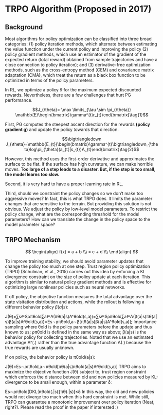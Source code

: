 # TRPO Algorithm (Proposed in 2017)

## Background

Most algorithms for policy optimization can be classified into three broad categories: (1) policy iteration methods, which alternate between estimating the value function under the current policy and improving the policy (2) policy gradient methods, which use an estimator of the gradient of the expected return (total reward) obtained from sample trajectories and have a close connection to policy iteration); and (3) derivative-free optimization methods, such as the cross-entropy method (CEM) and covariance matrix adaptation (CMA), which treat the return as a black box function to be optimized in terms of the policy parameters.

In RL, we optimize a policy $\theta$ for the maximum expected discounted rewards. Nevertheless, there are a few challenges that hurt PG performance. 

$$J_{\theta}= \max \limits_{\tau \sim \pi_{\theta}} \mathbb{E}\begin{bmatrix}\gamma^{t}r_{t}\end{bmatrix}\tag{1}$$

First, PG computes the steepest ascent direction for the rewards **(policy gradient g)** and update the policy towards that direction.

$$\bigtriangledown J_{\theta}=\mathbb{E_{t}}\begin{bmatrix}\gamma^{t}\bigtriangledown_{\theta}log\pi_{\theta}(a_{t}|s_{t})A_{t}\end{bmatrix}\tag{2}$$

However, this method uses the first-order derivative and approximates the surface to be flat. If the surface has high curvature, we can make horrible moves. **Too large of a step leads to a disaster. But, if the step is too small, the model learns too slow.**

Second, it is very hard to have a proper learning rate in RL.

Third, should we constraint the policy changes so we don’t make too aggressive moves? In fact, this is what TRPO does. It limits the parameter changes that are sensitive to the terrain. But providing this solution is not obvious. We adjust the policy by low-level model parameters. To restrict the policy change, what are the corresponding threshold for the model parameters? How can we translate the change in the policy space to the model parameter space?

## TRPO Mechanism

$$
\begin{align}
  f(x) = a + b \\\ 
       = c + d  \\\ 
\end{align}
$$

To improve training stability, we should avoid parameter updates that change the policy too much at one step. Trust region policy optimization (TRPO) (Schulman, et al., 2015) carries out this idea by enforcing a KL divergence constraint on the size of policy update at each iteration. This algorithm is similar to natural policy gradient methods and is effective for optimizing large nonlinear policies such as neural networks.

If off policy, the objective function measures the total advantage over the state visitation distribution and actions, while the rollout is following a different behavior policy $\beta(a|s)$:

J(θ)=∑s∈Sρπθold∑a∈A(πθ(a|s)A^θold(s,a))=∑s∈Sρπθold∑a∈A(β(a|s)πθ(a|s)β(a|s)A^θold(s,a))=Es∼ρπθold,a∼β[πθ(a|s)β(a|s)A^θold(s,a)]; Importance sampling
where θold is the policy parameters before the update and thus known to us; ρπθold is defined in the same way as above; β(a|s) is the behavior policy for collecting trajectories. Noted that we use an estimated advantage A^(.) rather than the true advantage function A(.) because the true rewards are usually unknown.

If on policy, the behavior policy is πθold(a|s):

J(θ)=Es∼ρπθold,a∼πθold[πθ(a|s)πθold(a|s)A^θold(s,a)]
TRPO aims to maximize the objective function J(θ) subject to, trust region constraint which enforces the distance between old and new policies measured by KL-divergence to be small enough, within a parameter δ:

Es∼ρπθold[DKL(πθold(.|s)∥πθ(.|s)]≤δ
In this way, the old and new policies would not diverge too much when this hard constraint is met. While still, TRPO can guarantee a monotonic improvement over policy iteration (Neat, right?). Please read the proof in the paper if interested :)
